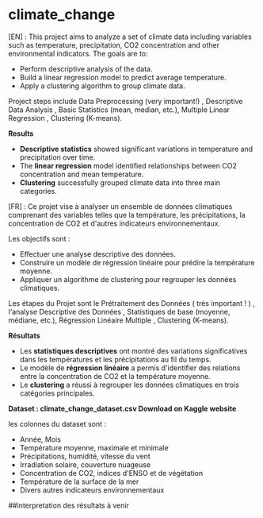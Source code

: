 # climate_change

[EN] : This project aims to analyze a set of climate data including variables such as temperature, precipitation, CO2 concentration and other environmental indicators.
The goals are to:

- Perform descriptive analysis of the data.
- Build a linear regression model to predict average temperature.
- Apply a clustering algorithm to group climate data.

Project steps include Data Preprocessing (very important!) , Descriptive Data Analysis , Basic Statistics (mean, median, etc.), Multiple Linear Regression , Clustering (K-means).

 **Results**
- **Descriptive statistics** showed significant variations in temperature and precipitation over time.
- The **linear regression** model identified relationships between CO2 concentration and mean temperature.
- **Clustering** successfully grouped climate data into three main categories.

[FR] :  Ce projet vise à analyser un ensemble de données climatiques comprenant des variables telles que la température, les précipitations, la concentration de CO2 et d'autres indicateurs environnementaux.

Les objectifs sont :

- Effectuer une analyse descriptive des données.
- Construire un modèle de régression linéaire pour prédire la température moyenne.
- Appliquer un algorithme de clustering pour regrouper les données climatiques.


Les étapes du Projet sont le  Prétraitement des Données ( très important ! ) , l'analyse Descriptive des Données , Statistiques de base (moyenne, médiane, etc.), Régression Linéaire Multiple , Clustering (K-means).

**Résultats**
- Les **statistiques descriptives** ont montré des variations significatives dans les températures et les précipitations au fil du temps.
- Le modèle de **régression linéaire** a permis d'identifier des relations entre la concentration de CO2 et la température moyenne.
- Le **clustering** a réussi à regrouper les données climatiques en trois catégories principales.

**Dataset : climate_change_dataset.csv Download on Kaggle website**

les colonnes du dataset sont : 

- Année, Mois
- Température moyenne, maximale et minimale
- Précipitations, humidité, vitesse du vent
- Irradiation solaire, couverture nuageuse
- Concentration de CO2, indices d'ENSO et de végétation
- Température de la surface de la mer
- Divers autres indicateurs environnementaux

##interpretation des résultats à venir 